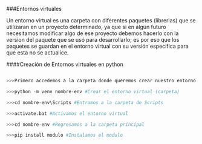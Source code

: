 ###Entornos virtuales  

[comment]: <> (Para abrir el visualizador presionar ctrl+k+v)

Un entorno virtual es una carpeta con diferentes paquetes (librerias) que se
utilizaran en un proyecto determinado, ya que si en algún futuro necesitamos 
modificar algo de ese proyecto debemos hacerlo con la version del paquete
que se usó para desarrollarlo; es por eso que los paquetes se guardan en el 
entorno virtual con su versión especifica para que esta no se actualice.

####Creación de Entornos virtuales en python

```python

>>>Primero accedemos a la carpeta donde queremos crear nuestro entorno virtual

>>>python -m venv nombre-env #Crear el entorno virtual (carpeta)

>>>cd nombre-env\Scripts #Entramos a la carpeta de Scripts

>>>activate.bat #Activamos el entorno virtual

>>>cd nombre-env #Regresamos a la carpeta principal

>>>pip install modulo #Instalamos el modulo
```
